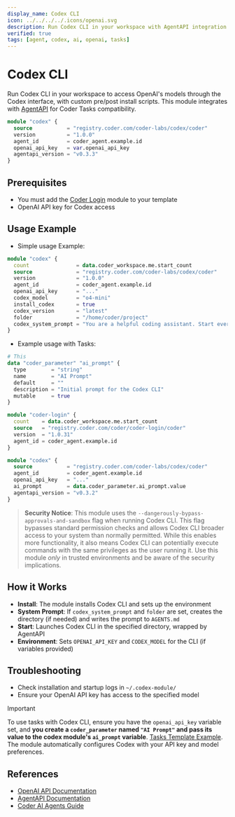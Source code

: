 ```yaml
---
display_name: Codex CLI
icon: ../../../../.icons/openai.svg
description: Run Codex CLI in your workspace with AgentAPI integration
verified: true
tags: [agent, codex, ai, openai, tasks]
---
```


# Codex CLI

Run Codex CLI in your workspace to access OpenAI's models through the Codex interface, with custom pre/post install scripts. This module integrates with [AgentAPI](https://github.com/coder/agentapi) for Coder Tasks compatibility.

```tf
module "codex" {
  source           = "registry.coder.com/coder-labs/codex/coder"
  version          = "1.0.0"
  agent_id         = coder_agent.example.id
  openai_api_key   = var.openai_api_key
  agentapi_version = "v0.3.3"
}
```

## Prerequisites

- You must add the [Coder Login](https://registry.coder.com/modules/coder-login/coder) module to your template
- OpenAI API key for Codex access

## Usage Example

- Simple usage Example:

```tf
module "codex" {
  count               = data.coder_workspace.me.start_count
  source              = "registry.coder.com/coder-labs/codex/coder"
  version             = "1.0.0"
  agent_id            = coder_agent.example.id
  openai_api_key      = "..."
  codex_model         = "o4-mini"
  install_codex       = true
  codex_version       = "latest"
  folder              = "/home/coder/project"
  codex_system_prompt = "You are a helpful coding assistant. Start every response with `Codex says:`"
}
```

- Example usage with Tasks:

```tf
# This
data "coder_parameter" "ai_prompt" {
  type        = "string"
  name        = "AI Prompt"
  default     = ""
  description = "Initial prompt for the Codex CLI"
  mutable     = true
}

module "coder-login" {
  count    = data.coder_workspace.me.start_count
  source   = "registry.coder.com/coder/coder-login/coder"
  version  = "1.0.31"
  agent_id = coder_agent.example.id
}

module "codex" {
  source           = "registry.coder.com/coder-labs/codex/coder"
  agent_id         = coder_agent.example.id
  openai_api_key   = "..."
  ai_prompt        = data.coder_parameter.ai_prompt.value
  agentapi_version = "v0.3.2"
}
```

> **Security Notice**: This module uses the `--dangerously-bypass-approvals-and-sandbox` flag when running Codex CLI. This flag
> bypasses standard permission checks and allows Codex CLI broader access to your system than normally permitted. While
> this enables more functionality, it also means Codex CLI can potentially execute commands with the same privileges as
> the user running it. Use this module _only_ in trusted environments and be aware of the security implications.

## How it Works

- **Install**: The module installs Codex CLI and sets up the environment
- **System Prompt**: If `codex_system_prompt` and `folder` are set, creates the directory (if needed) and writes the prompt to `AGENTS.md`
- **Start**: Launches Codex CLI in the specified directory, wrapped by AgentAPI
- **Environment**: Sets `OPENAI_API_KEY` and `CODEX_MODEL` for the CLI (if variables provided)

## Troubleshooting

- Check installation and startup logs in `~/.codex-module/`
- Ensure your OpenAI API key has access to the specified model

> [!IMPORTANT]
> To use tasks with Codex CLI, ensure you have the `openai_api_key` variable set, and **you create a `coder_parameter` named `"AI Prompt"` and pass its value to the codex module's `ai_prompt` variable**. [Tasks Template Example](https://registry.coder.com/templates/coder-labs/tasks-docker).
> The module automatically configures Codex with your API key and model preferences.

## References

- [OpenAI API Documentation](https://platform.openai.com/docs)
- [AgentAPI Documentation](https://github.com/coder/agentapi)
- [Coder AI Agents Guide](https://coder.com/docs/tutorials/ai-agents)
